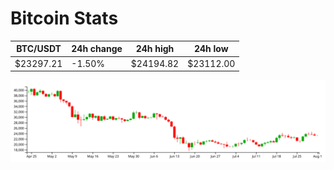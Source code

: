# Bitcoin Stats

BTC/USDT|24h change|24h high|24h low|
|---|---|---|---|
|$23297.21|-1.50%|$24194.82|$23112.00|

<img src="./chart.svg">
